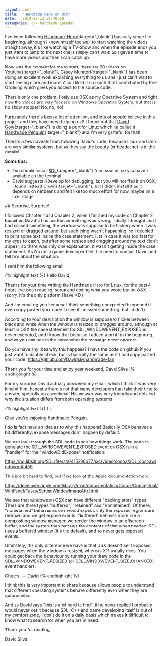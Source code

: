 ```yaml
---
layout: post
title:  "Handmade Hero on OSX"
date:   2014-12-13 22:40:00
categories: c++ handmade gamedev
---
```


I've been following [Handmade Hero](http://handmadehero.org/){:target="\_blank"} basically since the beginning,
although I know myself too well to start watching the videos straight away, it's like
watching a TV-Show and when the episode ends you just want to jump to the next one!
I simply can't wait! So I gave it time to have more videos and then I can catch up.

Now was the moment for me to start, there are 20 videos on [Youtube](https://www.youtube.com/user/handmadeheroarchive){:target="\_blank"},
[Casey Muratori](http://mollyrocket.com/casey/about.html){:target="\_blank"} has been doing an excelent work explaining everything to us and
I just can't wait to start seeing more and more! Also I liked it so much that I contributed by Pre-Ordering which gives you access to the source code.


There's only one problem, I only use OSX as my Operative System and right now the videos are very focused on Windows Operative System,
but that is no show stopper! No, no, no!

Furtunately there's been a lot of attention, and lots of people believe in this project and they have been helping out!
I found out that [David Gow](http://davidgow.net/){:target="\_blank"} is doing a port for Linux which he called it
[Handmade Penguin](http://davidgow.net/handmadepenguin/){:target="\_blank"} and I'm very grateful for that!

There's a few caveats from following David's code, because Linux and Unix are
very similar systems, but as they say the beauty (or headache) is in the details!

**Some tips:**

- You should install [SDL](https://www.libsdl.org/download-2.0.php){:target="\_blank"} from source, so you have it available on the terminal.
- David suggests KDevelop for debugging, but you will not find it on OSX, I found instead [Clewn](http://clewn.sourceforge.net/install.html){:target="\_blank"},
but I didn't install it as it depends on netbeans and felt like too much effort for now, maybe on a later stage.

## Surprise, Surprise!

I followed Chapter 1 and Chapter 2, when I finished my code on Chapter 2 based on David's I notice that something was wrong,
initially I thought that I had missed something, the window was suppose to be flickery when it was resized or dragged around,
but such thing wasn't happening, so I decided to print some text inside the case statement, just in case it was too fast for my eyes to catch,
but after some resizes and dragging around my text didn't appear, so there was only one explanation, it wasn't getting inside the case statement.
As I'm not a game developer I felt the need to contact David and tell him about the situation.

I sent him the following email

{% highlight text %}
Hello David,

Thanks for your time writing the Handmade Hero for Linux,
for the past 4 hours I've been reading, setup and coding what you wrote
but on OSX (sorry, it's the only platform I have =D )

And I'm emailing you because I think something unexpected happened
(I even copy pasted your code to see if I missed something, but I didn't).

According to your description the window is suppose to flicker between
black and white when the window is resized or dragged around,
although at least in OSX the case statement for SDL_WINDOWEVENT_EXPOSED
is never executed, and I know that because I added a printf in the beginning,
and as you can see in the screenshot the message never appears.

Do you have any idea why this happens?
I have the code on github if you just want to double check,
but is basically the same as if I had copy pasted your code.
https://github.com/Davidslv/handmade-fan

Thank you for your time and enjoy your weekend,
David Silva
{% endhighlight %}


For my surprise David actually answered my email, which I think it was very kind of him,
honestly there's not that many developers that take their time to answer, specially on a weekend!
His answer was very friendly and detailed why the situation differs from both operating systems.

{% highlight text %}
Hi,

Glad you're enjoying Handmade Penguin.

I _do_ in fact have an idea as to why this happens! Basically OSX
behaves a bit differently: expose messages don't happen by default.

We can look through the SDL code to see how things work. The code
to generate the SDL_WINDOWEVENT_EXPOSED event on OSX is in a "handler"
for the "windowDidExpose" notification:

https://hg.libsdl.org/SDL/file/a40415296b77/src/video/cocoa/SDL_cocoawindow.m#l459

This is a bit hard to find, but if we look at the Apple documentation here:

https://developer.apple.com/library/mac/documentation/Cocoa/Conceptual/WinPanel/Tasks/SettingWindowImageAttr.html

We see that windows on OSX can have different "backing store" types.
There are three types "buffered", "retained" and "nonretained". Of
these, "nonretained" behaves as one would expect: only the exposed
regions are redrawn and we get expose events. "buffered" behaves more
like a compositing window manager: we render the window to an offscreen
buffer, and the system then redraws the contents of that when needed.
SDL uses a buffered window (it's the default), and so never gets exposed
events.

Ultimately, the only difference we have is that OSX doesn't sent Exposed
messages when the window is resized, whereas X11 usually does.
You could get back the behaviour by running your draw code in the
SDL_WINDOWEVENT_RESIZED (or SDL_WINDOWEVENT_SIZE_CHANGED) event handlers.

Cheers,
— David
{% endhighlight %}

I think this is very important to share because allows people to understand that
different operating systems behave differently even when they are quite similar.

And as David says "this is a bit hard to find", if he never replied I probably
would never get it because SDL, C++ and game developing itself is out of my
comfort zone, I don't do it on a daily basis which makes it difficult to know
what to search for when you are in need.


Thank you for reading,

David Silva
